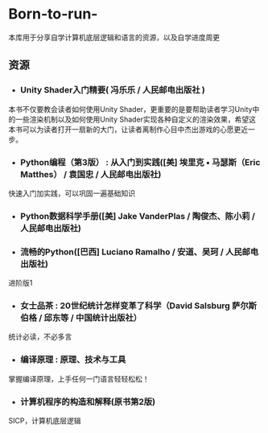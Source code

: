 # Born-to-run-
本库用于分享自学计算机底层逻辑和语言的资源，以及自学进度周更
## 资源 ##
* ### Unity Shader入门精要( 冯乐乐 / 人民邮电出版社 )
本书不仅要教会读者如何使用Unity Shader，更重要的是要帮助读者学习Unity中的一些渲染机制以及如何使用Unity Shader实现各种自定义的渲染效果，希望这本书可以为读者打开一扇新的大门，让读者离制作心目中杰出游戏的心愿更近一步。 
 * ### Python编程（第3版） : 从入门到实践([美] 埃里克 • 马瑟斯（Eric Matthes） / 袁国忠 / 人民邮电出版社) ###
快速入门加实践，可以巩固一遍基础知识
* ### Python数据科学手册([美] Jake VanderPlas / 陶俊杰、陈小莉 / 人民邮电出版社)  
* ### 流畅的Python([巴西] Luciano Ramalho / 安道、吴珂 / 人民邮电出版社)  
进阶版1   
* ### 女士品茶 : 20世纪统计怎样变革了科学（David Salsburg 萨尔斯伯格 / 邱东等 / 中国统计出版社）   
统计必读，不必多言   
* ### 编译原理 : 原理、技术与工具   
掌握编译原理，上手任何一门语言轻轻松松！
* ### 计算机程序的构造和解释(原书第2版)   
SICP，计算机底层逻辑
